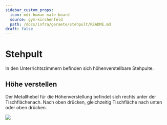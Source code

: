 ```yaml
---
sidebar_custom_props:
  icon: mdi-human-male-board
  source: gym-kirchenfeld
  path: /docs/infra/geraete/stehpult/README.md
draft: false
---
```


#  Stehpult


In den Unterrichtszimmern befinden sich höhenverstellbare Stehpulte.

## Höhe verstellen

Der Metallhebel für die Höhenverstellung befindet sich rechts unter der Tischflächenach. Nach oben drücken, gleichzeitig Tischfläche nach unten oder oben drücken.

![](./images/Stehpult2.jpg)







